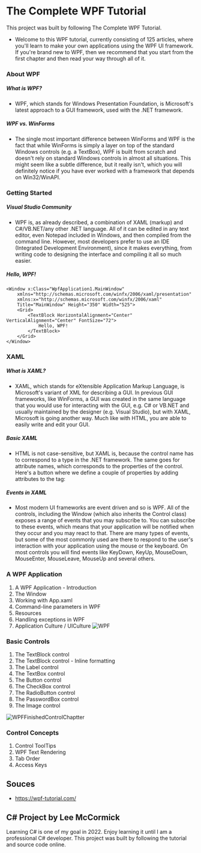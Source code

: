 # The Complete WPF Tutorial
This project was built by following The Complete WPF Tutorial.
- Welcome to this WPF tutorial, currently consisting of 125 articles, where you'll learn to make your own applications using the WPF UI framework. If you're brand new to WPF, then we recommend that you start from the first chapter and then read your way through all of it.

### About WPF
##### What is WPF?
- WPF, which stands for Windows Presentation Foundation, is Microsoft's latest approach to a GUI framework, used with the .NET framework.
##### WPF vs. WinForms
- The single most important difference between WinForms and WPF is the fact that while WinForms is simply a layer on top of the standard Windows controls (e.g. a TextBox), WPF is built from scratch and doesn't rely on standard Windows controls in almost all situations. This might seem like a subtle difference, but it really isn't, which you will definitely notice if you have ever worked with a framework that depends on Win32/WinAPI.

### Getting Started
##### Visual Studio Community 
- WPF is, as already described, a combination of XAML (markup) and C#/VB.NET/any other .NET language. All of it can be edited in any text editor, even Notepad included in Windows, and then compiled from the command line. However, most developers prefer to use an IDE (Integrated Development Environment), since it makes everything, from writing code to designing the interface and compiling it all so much easier.
##### Hello, WPF! 
```
<Window x:Class="WpfApplication1.MainWindow"
    xmlns="http://schemas.microsoft.com/winfx/2006/xaml/presentation"
    xmlns:x="http://schemas.microsoft.com/winfx/2006/xaml"
    Title="MainWindow" Height="350" Width="525">
    <Grid>
        <TextBlock HorizontalAlignment="Center" VerticalAlignment="Center" FontSize="72">
            Hello, WPF!
        </TextBlock>
    </Grid>
</Window>
```

### XAML
##### What is XAML?
- XAML, which stands for eXtensible Application Markup Language, is Microsoft's variant of XML for describing a GUI. In previous GUI frameworks, like WinForms, a GUI was created in the same language that you would use for interacting with the GUI, e.g. C# or VB.NET and usually maintained by the designer (e.g. Visual Studio), but with XAML, Microsoft is going another way. Much like with HTML, you are able to easily write and edit your GUI.
##### Basic XAML
- HTML is not case-sensitive, but XAML is, because the control name has to correspond to a type in the .NET framework. The same goes for attribute names, which corresponds to the properties of the control. Here's a button where we define a couple of properties by adding attributes to the tag:
##### Events in XAML
- Most modern UI frameworks are event driven and so is WPF. All of the controls, including the Window (which also inherits the Control class) exposes a range of events that you may subscribe to. You can subscribe to these events, which means that your application will be notified when they occur and you may react to that. There are many types of events, but some of the most commonly used are there to respond to the user's interaction with your application using the mouse or the keyboard. On most controls you will find events like KeyDown, KeyUp, MouseDown, MouseEnter, MouseLeave, MouseUp and several others.

### A WPF Application
1) A WPF Application - Introduction
2) The Window
3) Working with App.xaml
4) Command-line parameters in WPF
5) Resources
6) Handling exceptions in WPF
7) Application Culture / UICulture
![WPF](https://user-images.githubusercontent.com/57606580/160490005-fa19a057-2166-4b99-975b-1e9555db9dbb.PNG)

### Basic Controls
1) The TextBlock control
2) The TextBlock control - Inline formatting
3) The Label control
4) The TextBox control
5) The Button control
6) The CheckBox control
7) The RadioButton control
8) The PasswordBox control
9) The Image control

![WPFFinishedControlChaptter](https://user-images.githubusercontent.com/57606580/161629470-172f39d3-4387-4317-998e-642002ec8aff.JPG)

### Control Concepts
1) Control ToolTips
2) WPF Text Rendering
3) Tab Order
4) Access Keys

## Souces
- https://wpf-tutorial.com/

## C# Project by Lee McCormick
Learning C# is one of my goal in 2022. Enjoy learning it until I am a professional C# developer. This project was built by following the tutorial and source code online.
